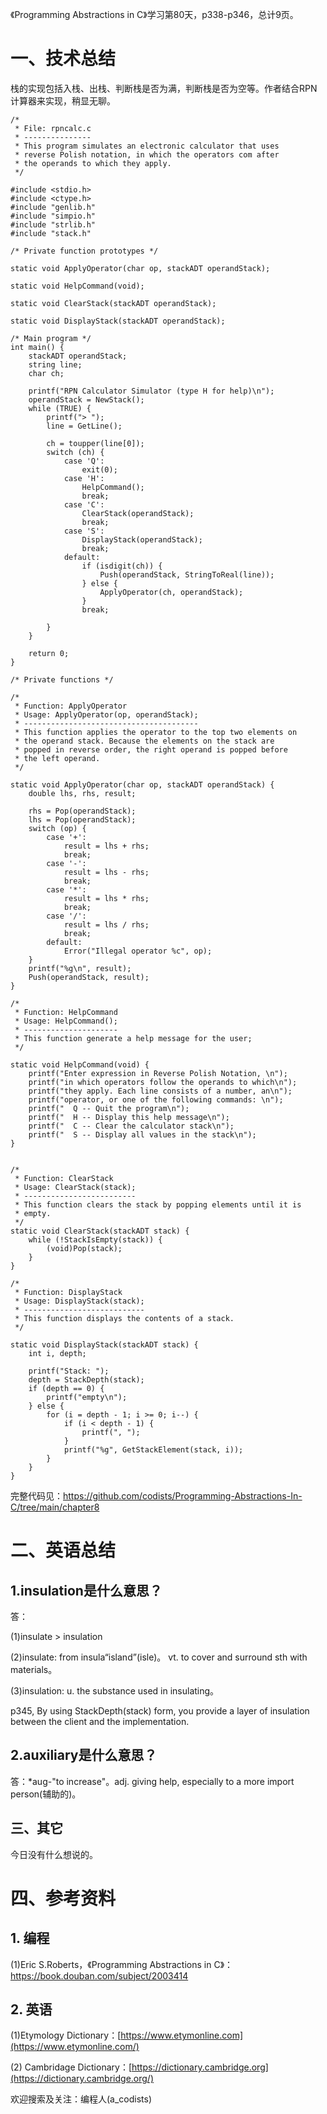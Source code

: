 《Programming Abstractions in C》学习第80天，p338-p346，总计9页。

# 一、技术总结

栈的实现包括入栈、出栈、判断栈是否为满，判断栈是否为空等。作者结合RPN计算器来实现，稍显无聊。



```
/*
 * File: rpncalc.c
 * ---------------
 * This program simulates an electronic calculator that uses
 * reverse Polish notation, in which the operators com after
 * the operands to which they apply.
 */

#include <stdio.h>
#include <ctype.h>
#include "genlib.h"
#include "simpio.h"
#include "strlib.h"
#include "stack.h"

/* Private function prototypes */

static void ApplyOperator(char op, stackADT operandStack);

static void HelpCommand(void);

static void ClearStack(stackADT operandStack);

static void DisplayStack(stackADT operandStack);

/* Main program */
int main() {
    stackADT operandStack;
    string line;
    char ch;

    printf("RPN Calculator Simulator (type H for help)\n");
    operandStack = NewStack();
    while (TRUE) {
        printf("> ");
        line = GetLine();

        ch = toupper(line[0]);
        switch (ch) {
            case 'Q':
                exit(0);
            case 'H':
                HelpCommand();
                break;
            case 'C':
                ClearStack(operandStack);
                break;
            case 'S':
                DisplayStack(operandStack);
                break;
            default:
                if (isdigit(ch)) {
                    Push(operandStack, StringToReal(line));
                } else {
                    ApplyOperator(ch, operandStack);
                }
                break;

        }
    }

    return 0;
}

/* Private functions */

/*
 * Function: ApplyOperator
 * Usage: ApplyOperator(op, operandStack);
 * ---------------------------------------
 * This function applies the operator to the top two elements on
 * the operand stack. Because the elements on the stack are
 * popped in reverse order, the right operand is popped before
 * the left operand.
 */

static void ApplyOperator(char op, stackADT operandStack) {
    double lhs, rhs, result;

    rhs = Pop(operandStack);
    lhs = Pop(operandStack);
    switch (op) {
        case '+':
            result = lhs + rhs;
            break;
        case '-':
            result = lhs - rhs;
            break;
        case '*':
            result = lhs * rhs;
            break;
        case '/':
            result = lhs / rhs;
            break;
        default:
            Error("Illegal operator %c", op);
    }
    printf("%g\n", result);
    Push(operandStack, result);
}

/*
 * Function: HelpCommand
 * Usage: HelpCommand();
 * ---------------------
 * This function generate a help message for the user;
 */

static void HelpCommand(void) {
    printf("Enter expression in Reverse Polish Notation, \n");
    printf("in which operators follow the operands to which\n");
    printf("they apply. Each line consists of a number, an\n");
    printf("operator, or one of the following commands: \n");
    printf("  Q -- Quit the program\n");
    printf("  H -- Display this help message\n");
    printf("  C -- Clear the calculator stack\n");
    printf("  S -- Display all values in the stack\n");
}


/*
 * Function: ClearStack
 * Usage: ClearStack(stack);
 * -------------------------
 * This function clears the stack by popping elements until it is
 * empty.
 */
static void ClearStack(stackADT stack) {
    while (!StackIsEmpty(stack)) {
        (void)Pop(stack);
    }
}

/*
 * Function: DisplayStack
 * Usage: DisplayStack(stack);
 * ---------------------------
 * This function displays the contents of a stack.
 */

static void DisplayStack(stackADT stack) {
    int i, depth;

    printf("Stack: ");
    depth = StackDepth(stack);
    if (depth == 0) {
        printf("empty\n");
    } else {
        for (i = depth - 1; i >= 0; i--) {
            if (i < depth - 1) {
                printf(", ");
            }
            printf("%g", GetStackElement(stack, i));
        }
    }
}

```

完整代码见：https://github.com/codists/Programming-Abstractions-In-C/tree/main/chapter8

# 二、英语总结

## 1.insulation是什么意思？

答：

(1)insulate > insulation

(2)insulate: from insula“island”(isle)。 vt. to cover and surround sth with materials。

(3)insulation: u. the substance used in insulating。

p345, By using StackDepth(stack) form, you provide a layer of insulation between the client and the implementation.

## 2.auxiliary是什么意思？

答：*aug-"to increase"。adj. giving help, especially to a more import person(辅助的)。

## 三、其它

今日没有什么想说的。

# 四、参考资料

## 1. 编程

(1)Eric S.Roberts，《Programming Abstractions in C》：https://book.douban.com/subject/2003414

## 2. 英语

(1)Etymology Dictionary：[https://www.etymonline.com](https://www.etymonline.com/)

(2) Cambridage Dictionary：[https://dictionary.cambridge.org](https://dictionary.cambridge.org/)


欢迎搜索及关注：编程人(a_codists)